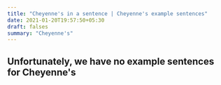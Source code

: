 ```yaml
---
title: "Cheyenne's in a sentence | Cheyenne's example sentences"
date: 2021-01-20T19:57:50+05:30
draft: falses
summary: "Cheyenne's"
---
```

## Unfortunately, we have no example sentences for Cheyenne's                 

